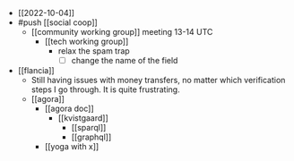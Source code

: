 - [[2022-10-04]]
- #push [[social coop]]
  - [[community working group]] meeting 13-14 UTC
    - [[tech working group]]
      - relax the spam trap
        - [ ] change the name of the field
- [[flancia]]
  - Still having issues with money transfers, no matter which verification steps I go through. It is quite frustrating.
  - [[agora]]
    - [[agora doc]]
      - [[kvistgaard]]
        - [[sparql]]
        - [[graphql]]
    - [[yoga with x]]
